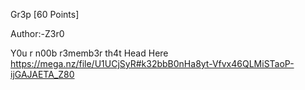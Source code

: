 Gr3p                [60 Points]


Author:-Z3r0

Y0u r n00b r3memb3r th4t
Head Here https://mega.nz/file/U1UCjSyR#k32bbB0nHa8yt-Vfvx46QLMiSTaoP-ijGAJAETA_Z80

